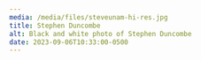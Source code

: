 ```yaml
---
media: /media/files/steveunam-hi-res.jpg
title: Stephen Duncombe
alt: Black and white photo of Stephen Duncombe
date: 2023-09-06T10:33:00-0500
---
```

